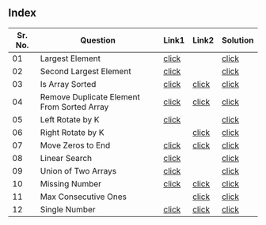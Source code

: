 ## Index

Sr. No. | Question|Link1 | Link2 | Solution
---|---|---|---|---
01 | Largest Element | [click](https://practice.geeksforgeeks.org/problems/largest-element-in-array4009/0?utm_source=youtube&utm_medium=collab_striver_ytdescription&utm_campaign=largest-element-in-array) | | [click](./Solutions/LargestElement.java)
02 | Second Largest Element | [click](https://practice.geeksforgeeks.org/problems/second-largest3735/1?utm_source=youtube&utm_medium=collab_striver_ytdescription&utm_campaign=second-largest) | | [click](./Solutions/SecondLargest.java)
03 | Is Array Sorted | [click](https://practice.geeksforgeeks.org/problems/check-if-an-array-is-sorted0701/1?utm_source=youtube&utm_medium=collab_striver_ytdescription&utm_campaign=check-if-an-array-is-sorted)|[click](https://leetcode.com/problems/check-if-array-is-sorted-and-rotated/) |[click](./Solutions/IsArraySorted.java) 
04 | Remove Duplicate Element From Sorted Array | [click](https://practice.geeksforgeeks.org/problems/remove-duplicate-elements-from-sorted-array/1?utm_source=youtube&utm_medium=collab_striver_ytdescription&utm_campaign=remove-duplicate-elements-from-sorted-array) | [click](https://leetcode.com/problems/remove-duplicates-from-sorted-array/) | [click](./Solutions/RemoveDuplicateFromSortedArray.java)
05 | Left Rotate by K | [click](https://practice.geeksforgeeks.org/problems/quick-left-rotation3806/1?utm_source=youtube&utm_medium=collab_striver_ytdescription&utm_campaign=quick-left-rotation) |  | [click](./Solutions/LeftRotateByK.java)
06| Right Rotate by K | | [click](https://leetcode.com/problems/rotate-array/) | [click](./Solutions/rightRotateByK.java)
07 | Move Zeros to End | [click](https://practice.geeksforgeeks.org/problems/move-all-zeroes-to-end-of-array0751/1?utm_source=youtube&utm_medium=collab_striver_ytdescription&utm_campaign=move-all-zeroes-to-end-of-array) | [click](https://leetcode.com/problems/move-zeroes/) | [click](./Solutions/MoveZeroesToEnd.java)
08 | Linear Search | [click](https://practice.geeksforgeeks.org/problems/who-will-win-1587115621/1?utm_source=youtube&utm_medium=collab_striver_ytdescription&utm_campaign=who-will-win) | | [click](./Solutions/LinearSearch.java)
09 | Union of Two Arrays | [click](https://practice.geeksforgeeks.org/problems/union-of-two-sorted-arrays-1587115621/1?utm_source=youtube&utm_medium=collab_striver_ytdescription&utm_campaign=union-of-two-sorted-arrays) | | [click](./Solutions/UnionOfTwoArrays.java)
10 | Missing Number | [click](https://practice.geeksforgeeks.org/problems/missing-number4257/1?utm_source=youtube&utm_medium=collab_striver_ytdescription&utm_campaign=missing-number)| [click](https://leetcode.com/problems/missing-number/) | [click](./Solutions/FindMissingNumberInArray.java)
11 | Max Consecutive Ones|  | [click](https://leetcode.com/problems/max-consecutive-ones/) | [click](./Solutions/MaxConsecutiveOnes.java)
12 | Single Number | [click](https://practice.geeksforgeeks.org/problems/element-appearing-once2552/0?company[]=Qualcomm&company[]=Qualcomm&difficulty[]=1&page=1&query=company[]Qualcommdifficulty[]1page1company[]Qualcomm&utm_source=youtube&utm_medium=collab_striver_ytdescription&utm_campaign=element-appearing-once) | [click](https://leetcode.com/problems/single-number/) | [click](./Solutions/SingleNumber.java)
